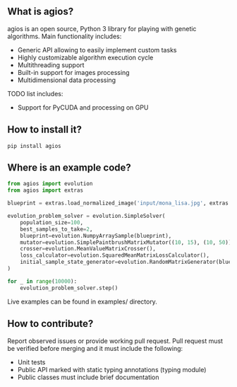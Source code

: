 ## What is agios?
agios is an open source, Python 3 library for playing with genetic algorithms. Main functionality includes:   
* Generic API allowing to easily implement custom tasks
* Highly customizable algorithm execution cycle
* Multithreading support
* Built-in support for images processing
* Multidimensional data processing
   
TODO list includes:
* Support for PyCUDA and processing on GPU

## How to install it?
```
pip install agios
```

## Where is an example code?
```python
from agios import evolution
from agios import extras

blueprint = extras.load_normalized_image('input/mona_lisa.jpg', extras.Greyscale)

evolution_problem_solver = evolution.SimpleSolver(
    population_size=100,
    best_samples_to_take=2,
    blueprint=evolution.NumpyArraySample(blueprint),
    mutator=evolution.SimplePaintbrushMatrixMutator((10, 15), (10, 50)),
    crosser=evolution.MeanValueMatrixCrosser(),
    loss_calculator=evolution.SquaredMeanMatrixLossCalculator(),
    initial_sample_state_generator=evolution.RandomMatrixGenerator(blueprint.shape)
)

for _ in range(10000):
    evolution_problem_solver.step()
```

Live examples can be found in examples/ directory.

## How to contribute?
Report observed issues or provide working pull request. Pull request must be verified before merging and it must include the following:
* Unit tests
* Public API marked with static typing annotations (typing module)
* Public classes must include brief documentation

